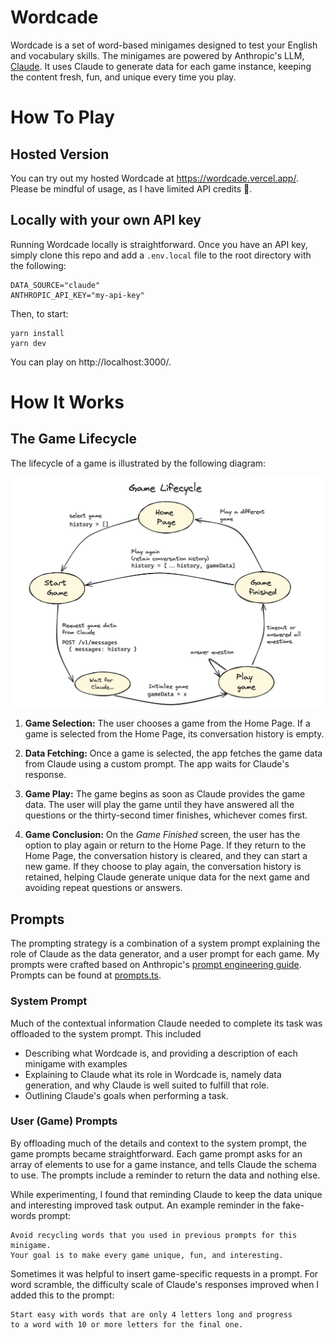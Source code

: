 # Wordcade

Wordcade is a set of word-based minigames designed to test your English and vocabulary skills. The minigames are powered by Anthropic's LLM, [Claude](https://www.anthropic.com/claude). It uses Claude to generate data for each game instance, keeping the content fresh, fun, and unique every time you play.

# How To Play

## Hosted Version

You can try out my hosted Wordcade at https://wordcade.vercel.app/. Please be mindful of usage, as I have limited API credits 🙏.

## Locally with your own API key

Running Wordcade locally is straightforward. Once you have an API key, simply clone this repo and add a `.env.local` file to the root directory with the following:

```
DATA_SOURCE="claude"
ANTHROPIC_API_KEY="my-api-key"
```

Then, to start:

```
yarn install
yarn dev
```

You can play on http://localhost:3000/.

# How It Works

## The Game Lifecycle

The lifecycle of a game is illustrated by the following diagram:

![Game Lifecycle](/public/images/game-lifecycle.png)

1. **Game Selection:** The user chooses a game from the Home Page. If a game is selected from the Home Page, its conversation history is empty.

2. **Data Fetching:** Once a game is selected, the app fetches the game data from Claude using a custom prompt. The app waits for Claude's response.

3. **Game Play:** The game begins as soon as Claude provides the game data. The user will play the game until they have answered all the questions or the thirty-second timer finishes, whichever comes first.

4. **Game Conclusion:** On the _Game Finished_ screen, the user has the option to play again or return to the Home Page. If they return to the Home Page, the conversation history is cleared, and they can start a new game. If they choose to play again, the conversation history is retained, helping Claude generate unique data for the next game and avoiding repeat questions or answers.

## Prompts

The prompting strategy is a combination of a system prompt explaining the role of Claude as the data generator, and a user prompt for each game. My prompts were crafted based on Anthropic's [prompt engineering guide](https://docs.anthropic.com/en/docs/build-with-claude/prompt-engineering/overview). Prompts can be found at [prompts.ts](./lib/data/prompts.ts).

### System Prompt

Much of the contextual information Claude needed to complete its task was offloaded to the system prompt. This included

- Describing what Wordcade is, and providing a description of each minigame with examples
- Explaining to Claude what its role in Wordcade is, namely data generation, and why Claude is well suited to fulfill that role.
- Outlining Claude's goals when performing a task.

### User (Game) Prompts

By offloading much of the details and context to the system prompt, the game prompts became straightforward. Each game prompt asks for an array of elements to use for a game instance, and tells Claude the schema to use. The prompts include a reminder to return the data and nothing else.

While experimenting, I found that reminding Claude to keep the data unique and interesting improved task output. An example reminder in the fake-words prompt:

```
Avoid recycling words that you used in previous prompts for this minigame.
Your goal is to make every game unique, fun, and interesting.
```

Sometimes it was helpful to insert game-specific requests in a prompt. For word scramble, the difficulty scale of Claude's responses improved when I added this to the prompt:

```
Start easy with words that are only 4 letters long and progress
to a word with 10 or more letters for the final one.
```
